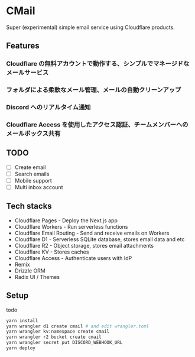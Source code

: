 # CMail

Super (experimental) simple email service using Cloudflare products.

## Features

### Cloudflare の無料アカウントで動作する、シンプルでマネージドなメールサービス

### フォルダによる柔軟なメール管理、メールの自動クリーンアップ

### Discord へのリアルタイム通知

### Cloudflare Access を使用したアクセス認証、チームメンバーへのメールボックス共有

## TODO

- [ ] Create email
- [ ] Search emails
- [ ] Mobile support
- [ ] Multi inbox account

## Tech stacks

- Cloudflare Pages - Deploy the Next.js app
- Cloudflare Workers - Run serverless functions
- Cloudflare Email Routing - Send and receive emails on Workers
- Cloudflare D1 - Serverless SQLite database, stores email data and etc
- Cloudflare R2 - Object storage, stores email attachments
- Cloudflare KV - Stores caches
- Cloudflare Access - Authenticate users with IdP
- Remix
- Drizzle ORM
- Radix UI / Themes

## Setup

todo

```bash
yarn install
yarn wrangler d1 create cmail # and edit wrangler.toml
yarn wrangler kv:namespace create cmail
yarn wrangler r2 bucket create cmail
yarn wrangler secret put DISCORD_WEBHOOK_URL
yarn deploy
```
